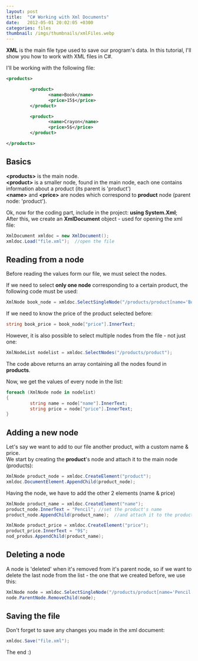 ```yaml
---
layout: post
title:  "C# Working with Xml Documents"
date:   2012-05-01 20:02:05 +0300
categories: files
thumbnail: /imgs/thumbnails/xmlFiles.webp
---
```


**XML** is the main file type used to save our program's data. In this tutorial, I'll show you how to work with XML files in C#.

I'll be working with the following file:

```xml
<products>

         <product>
                <name>Book</name>
                <price>15$</price>
         </product>

         <product>
                <name>Crayon</name>
                <price>5$</price>
         </product>

</products>
```

## Basics

**&lt;products&gt;** is the main node.  
**&lt;product&gt;** is a smaller node, found in the main node, each one contains information about a product (its parent is 'product')  
**&lt;name&gt;** and **&lt;price&gt;** are nodes which correspond to **product** node (parent node: 'product').

Ok, now for the coding part, include in the project: **using System.Xml**;  
After this, we create an **XmlDocument** object - used for opening the xml file:

```csharp
XmlDocument xmldoc = new XmlDocument();
xmldoc.Load("file.xml");  //open the file
```

## Reading from a node

Before reading the values form our file, we must select the nodes.

If we need to select **only one node** corresponding to a certain product, the following code must be used:

```csharp
XmlNode book_node = xmldoc.SelectSingleNode("/products/product[name='Book']"); //selects the node where name is 'Book'
```

If we need to know the price of the product selected before:

```csharp
string book_price = book_node["price"].InnerText;
```

However, it is also possible to select multiple nodes from the file - not just one:

```csharp
XmlNodeList nodelist = xmldoc.SelectNodes("/products/product");
```

The code above returns an array containing all the nodes found in **products**.

Now, we get the values of every node in the list:

```csharp
foreach (XmlNode node in nodelist)
{
         string name = node["name"].InnerText;
         string price = node["price"].InnerText;
}
```

## Adding a new node

Let's say we want to add to our file another product, with a custom name & price.  
We start by creating the **product**'s node and attach it to the main node (products):

```csharp
XmlNode product_node = xmldoc.CreateElement("product");
xmldoc.DocumentElement.AppendChild(product_node);
```

Having the node, we have to add the other 2 elements (name & price)

```csharp
XmlNode product_name = xmldoc.CreateElement("name");     
product_node.InnerText = "Pencil"; //set the product's name
product_node.AppendChild(product_name);  //and attach it to the product node

XmlNode product_price = xmldoc.CreateElement("price");     
product_price.InnerText = "9$"; 
nod_produs.AppendChild(product_name);
```

## Deleting a node

A node is 'deleted' when it's removed from it's parent node, so if we want to delete the last node from the list - the one that we created before, we use this:

```csharp
XmlNode node = xmldoc.SelectSingleNode("/products/product[name='Pencil']");  //select node where name is 'Pencil'
node.ParentNode.RemoveChild(node);
```

## Saving the file

Don't forget to save any changes you made in the xml document:

```csharp
xmldoc.Save("file.xml");
```

The end :)